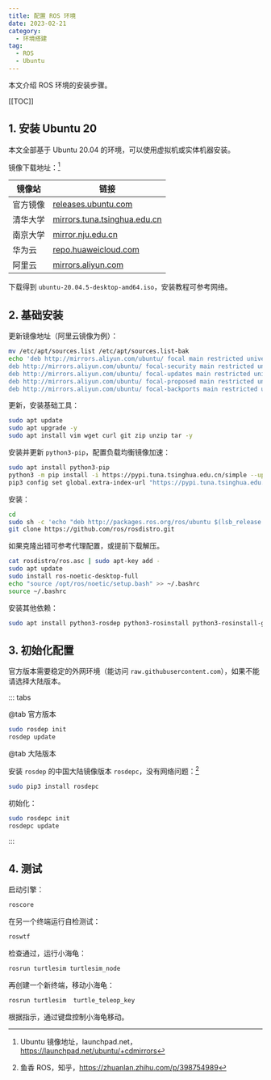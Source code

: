 ```yaml
---
title: 配置 ROS 环境
date: 2023-02-21
category:
  - 环境搭建
tag:
  - ROS
  - Ubuntu
---
```


本文介绍 ROS 环境的安装步骤。

<!-- more -->

[[TOC]]

## 1. 安装 Ubuntu 20

本文全部基于 Ubuntu 20.04 的环境，可以使用虚拟机或实体机器安装。

镜像下载地址：[^1]

[^1]: Ubuntu 镜像地址，launchpad.net，<https://launchpad.net/ubuntu/+cdmirrors>

| 镜像站   | 链接                                                                                  |
| -------- | ------------------------------------------------------------------------------------- |
| 官方镜像 | [releases.ubuntu.com](https://www.releases.ubuntu.com/)                               |
| 清华大学 | [mirrors.tuna.tsinghua.edu.cn](https://mirrors.tuna.tsinghua.edu.cn/ubuntu-releases/) |
| 南京大学 | [mirror.nju.edu.cn](https://mirror.nju.edu.cn/ubuntu-releases/)                       |
| 华为云   | [repo.huaweicloud.com](https://repo.huaweicloud.com/ubuntu-releases/)                 |
| 阿里云   | [mirrors.aliyun.com](https://mirrors.aliyun.com/ubuntu-releases/)                     |

下载得到 `ubuntu-20.04.5-desktop-amd64.iso`，安装教程可参考网络。

## 2. 基础安装

更新镜像地址（阿里云镜像为例）：

```bash
mv /etc/apt/sources.list /etc/apt/sources.list-bak
echo 'deb http://mirrors.aliyun.com/ubuntu/ focal main restricted universe multiverse
deb http://mirrors.aliyun.com/ubuntu/ focal-security main restricted universe multiverse
deb http://mirrors.aliyun.com/ubuntu/ focal-updates main restricted universe multiverse
deb http://mirrors.aliyun.com/ubuntu/ focal-proposed main restricted universe multiverse
deb http://mirrors.aliyun.com/ubuntu/ focal-backports main restricted universe multiverse' > /etc/apt/sources.list
```

更新，安装基础工具：

```bash
sudo apt update
sudo apt upgrade -y
sudo apt install vim wget curl git zip unzip tar -y
```

安装并更新 `python3-pip`，配置负载均衡镜像加速：

```bash
sudo apt install python3-pip
python3 -m pip install -i https://pypi.tuna.tsinghua.edu.cn/simple --upgrade pip
pip3 config set global.extra-index-url "https://pypi.tuna.tsinghua.edu.cn/simple/ https://mirrors.aliyun.com/pypi/simple/ https://repo.huaweicloud.com/repository/pypi/simple/ https://mirrors.bfsu.edu.cn/pypi/web/simple/"
```

安装：

```bash
cd
sudo sh -c 'echo "deb http://packages.ros.org/ros/ubuntu $(lsb_release -sc) main" > /etc/apt/sources.list.d/ros-latest.list'
git clone https://github.com/ros/rosdistro.git
```

如果克隆出错可参考代理配置，或提前下载解压。

```bash
cat rosdistro/ros.asc | sudo apt-key add -
sudo apt update
sudo install ros-noetic-desktop-full
echo "source /opt/ros/noetic/setup.bash" >> ~/.bashrc
source ~/.bashrc
```

安装其他依赖：

```bash
sudo apt install python3-rosdep python3-rosinstall python3-rosinstall-generator python3-wstool build-essential
```

## 3. 初始化配置

官方版本需要稳定的外网环境（能访问 `raw.githubusercontent.com`），如果不能请选择大陆版本。

::: tabs

@tab 官方版本

```bash
sudo rosdep init
rosdep update
```

@tab 大陆版本

安装 `rosdep` 的中国大陆镜像版本 `rosdepc`，没有网络问题：[^2]

[^2]: 鱼香 ROS，知乎，<https://zhuanlan.zhihu.com/p/398754989>

```bash
sudo pip3 install rosdepc
```

初始化：

```bash
sudo rosdepc init
rosdepc update
```

:::

## 4. 测试

启动引擎：

```bash
roscore
```

在另一个终端运行自检测试：

```bash
roswtf
```

检查通过，运行小海龟：

```bash
rosrun turtlesim turtlesim_node
```

再创建一个新终端，移动小海龟：

```bash
rosrun turtlesim  turtle_teleop_key
```

根据指示，通过键盘控制小海龟移动。
